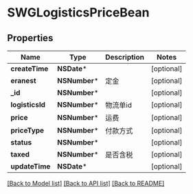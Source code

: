 # SWGLogisticsPriceBean

## Properties
Name | Type | Description | Notes
------------ | ------------- | ------------- | -------------
**createTime** | **NSDate*** |  | [optional] 
**eranest** | **NSNumber*** | 定金 | [optional] 
**_id** | **NSNumber*** |  | [optional] 
**logisticsId** | **NSNumber*** | 物流单id | [optional] 
**price** | **NSNumber*** | 运费 | [optional] 
**priceType** | **NSNumber*** | 付款方式 | [optional] 
**status** | **NSNumber*** |  | [optional] 
**taxed** | **NSNumber*** | 是否含税 | [optional] 
**updateTime** | **NSDate*** |  | [optional] 

[[Back to Model list]](../README.md#documentation-for-models) [[Back to API list]](../README.md#documentation-for-api-endpoints) [[Back to README]](../README.md)


